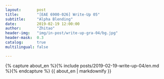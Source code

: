 ```yaml
---
layout:       post
title:        "[EAE 6900-026] Write-Up 05"
subtitle:     "Alpha Blending"
date:         2019-02-19 12:00:00
author:       "Zhitao"
header-img:   "img/in-post/write-up-gra-04/bg.jpg"
header-mask:  0.3
catalog:      true
multilingual: false

---
```


<!-- Chinese Version -->
<!-- <div class="zh post-container">
    {% capture about_zh %}{% include posts/2018-08-29-write-up-01/zh.md %}{% endcapture %}
    {{ about_zh | markdownify }}
</div> -->

<!-- English Version -->
<div class="en post-container">
    {% capture about_en %}{% include posts/2019-02-19-write-up-04/en.md %}{% endcapture %}
    {{ about_en | markdownify }}
</div>
